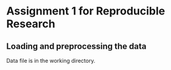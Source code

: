 Assignment 1 for Reproducible Research
========================================================
## Loading and preprocessing the data

Data file is in the working directory.









